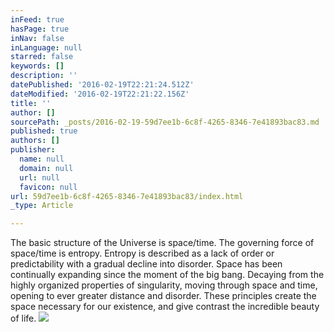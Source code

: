 ```yaml
---
inFeed: true
hasPage: true
inNav: false
inLanguage: null
starred: false
keywords: []
description: ''
datePublished: '2016-02-19T22:21:24.512Z'
dateModified: '2016-02-19T22:21:22.156Z'
title: ''
author: []
sourcePath: _posts/2016-02-19-59d7ee1b-6c8f-4265-8346-7e41893bac83.md
published: true
authors: []
publisher:
  name: null
  domain: null
  url: null
  favicon: null
url: 59d7ee1b-6c8f-4265-8346-7e41893bac83/index.html
_type: Article

---
```

The basic structure of the Universe is space/time. The governing force of space/time is entropy. Entropy is described as a lack of order or predictability with a gradual decline into disorder.  Space has been continually expanding since the moment of the big bang. Decaying from the highly organized properties of singularity, moving through space and time, opening to ever greater distance and disorder.  These principles create the space necessary for our existence, and give contrast the incredible beauty of life.
![](https://the-grid-user-content.s3-us-west-2.amazonaws.com/4c83817b-27f8-4e2b-8784-8a7426258e92.jpg)
